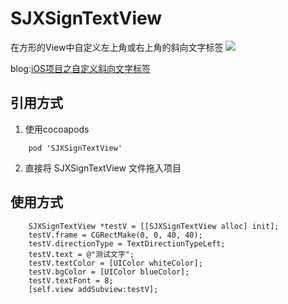 # SJXSignTextView
在方形的View中自定义左上角或右上角的斜向文字标签
![](https://img2018.cnblogs.com/blog/832322/201907/832322-20190726230720318-1520936948.png)

blog:[iOS项目之自定义斜向文字标签](https://www.cnblogs.com/sjxjjx/p/11253633.html)

## 引用方式
1. 使用cocoapods
```
    pod 'SJXSignTextView'
```
2. 直接将 SJXSignTextView 文件拖入项目

## 使用方式
```
    SJXSignTextView *testV = [[SJXSignTextView alloc] init];
    testV.frame = CGRectMake(0, 0, 40, 40);
    testV.directionType = TextDirectionTypeLeft;
    testV.text = @"测试文字";
    testV.textColor = [UIColor whiteColor];
    testV.bgColor = [UIColor blueColor];
    testV.textFont = 8;
    [self.view addSubview:testV];
```
